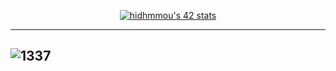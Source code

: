 <p align="center">
<a href="https://github.com/ft-killua"><img src="https://badge42.vercel.app/api/v2/cl9d5ri2i00210gmlhhorlng9/stats?cursusId=9&coalitionId=piscine" alt="hidhmmou's 42 stats" /></a>
</p>


---
![1337]([https://github.com/achrafelkhnissi/1337/blob/master/Piscine-2021/imgs/1337.jpg](https://github.com/ft-killua/1337/blob/main/imgs/top%203%20pool%2007:08:2022%20benguerir.png))
---
